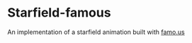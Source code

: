# Starfield-famous
An implementation of a starfield animation built with [famo.us](http://famo.us/)

